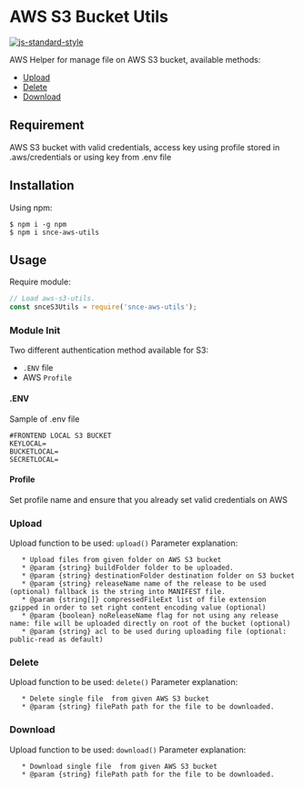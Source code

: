 # AWS S3 Bucket Utils

[![js-standard-style](https://img.shields.io/badge/code%20style-standard-brightgreen.svg?style=flat)](http://standardjs.com/)

AWS Helper for manage file on AWS S3 bucket, available methods:
- [Upload](#upload)
- [Delete](#delete)
- [Download](#download)


## Requirement 

AWS S3 bucket with valid credentials, access key using profile stored in .aws/credentials or using key from .env file

## Installation

Using npm:
```shell
$ npm i -g npm
$ npm i snce-aws-utils
```

## Usage

Require module:
```js
// Load aws-s3-utils.
const snceS3Utils = require('snce-aws-utils');
```

### Module Init
Two different authentication method available for S3:
- `.ENV` file
-  AWS `Profile`

#### .ENV
Sample of .env file
```
#FRONTEND LOCAL S3 BUCKET
KEYLOCAL=
BUCKETLOCAL=
SECRETLOCAL=
```

#### Profile
Set profile name and ensure that you already set valid credentials on AWS


### <a name="upload"></a>Upload
Upload function to be used: `upload()`
Parameter explanation:
```
   * Upload files from given folder on AWS S3 bucket
   * @param {string} buildFolder folder to be uploaded.
   * @param {string} destinationFolder destination folder on S3 bucket
   * @param {string} releaseName name of the release to be used (optional) fallback is the string into MANIFEST file.
   * @param {string[]} compressedFileExt list of file extension gzipped in order to set right content encoding value (optional)
   * @param {boolean} noReleaseName flag for not using any release name: file will be uploaded directly on root of the bucket (optional)
   * @param {string} acl to be used during uploading file (optional: public-read as default)
```

### <a name="delete"></a>Delete
Upload function to be used: `delete()`
Parameter explanation:
```
   * Delete single file  from given AWS S3 bucket
   * @param {string} filePath path for the file to be downloaded.
```


### <a name="download"></a>Download
Upload function to be used: `download()`
Parameter explanation:
```
   * Download single file  from given AWS S3 bucket
   * @param {string} filePath path for the file to be downloaded.
```




